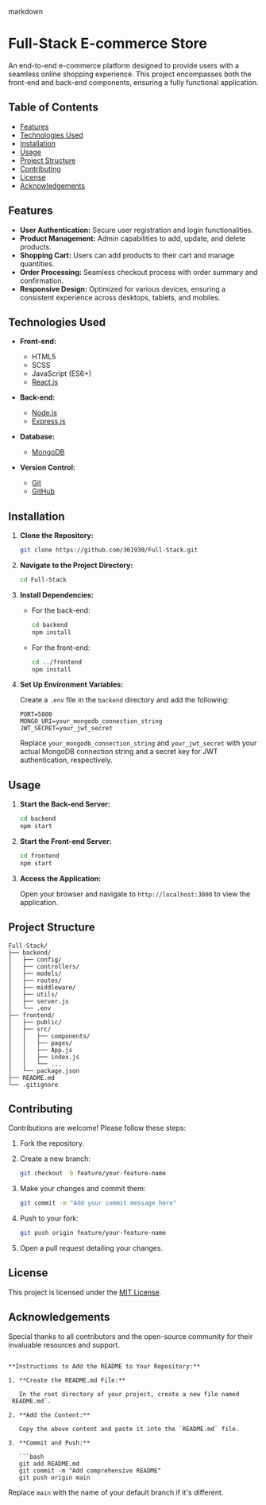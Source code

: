 markdown
# Full-Stack E-commerce Store

An end-to-end e-commerce platform designed to provide users with a seamless online shopping experience. This project encompasses both the front-end and back-end components, ensuring a fully functional application.

## Table of Contents

- [Features](#features)
- [Technologies Used](#technologies-used)
- [Installation](#installation)
- [Usage](#usage)
- [Project Structure](#project-structure)
- [Contributing](#contributing)
- [License](#license)
- [Acknowledgements](#acknowledgements)

## Features

- **User Authentication:** Secure user registration and login functionalities.
- **Product Management:** Admin capabilities to add, update, and delete products.
- **Shopping Cart:** Users can add products to their cart and manage quantities.
- **Order Processing:** Seamless checkout process with order summary and confirmation.
- **Responsive Design:** Optimized for various devices, ensuring a consistent experience across desktops, tablets, and mobiles.

## Technologies Used

- **Front-end:**
  - HTML5
  - SCSS
  - JavaScript (ES6+)
  - [React.js](https://reactjs.org/)

- **Back-end:**
  - [Node.js](https://nodejs.org/)
  - [Express.js](https://expressjs.com/)

- **Database:**
  - [MongoDB](https://www.mongodb.com/)

- **Version Control:**
  - [Git](https://git-scm.com/)
  - [GitHub](https://github.com/)

## Installation

1. **Clone the Repository:**

   ```bash
   git clone https://github.com/361930/Full-Stack.git
   ```

2. **Navigate to the Project Directory:**

   ```bash
   cd Full-Stack
   ```

3. **Install Dependencies:**

   - For the back-end:

     ```bash
     cd backend
     npm install
     ```

   - For the front-end:

     ```bash
     cd ../frontend
     npm install
     ```

4. **Set Up Environment Variables:**

   Create a `.env` file in the `backend` directory and add the following:

   ```env
   PORT=5000
   MONGO_URI=your_mongodb_connection_string
   JWT_SECRET=your_jwt_secret
   ```

   Replace `your_mongodb_connection_string` and `your_jwt_secret` with your actual MongoDB connection string and a secret key for JWT authentication, respectively.

## Usage

1. **Start the Back-end Server:**

   ```bash
   cd backend
   npm start
   ```

2. **Start the Front-end Server:**

   ```bash
   cd frontend
   npm start
   ```

3. **Access the Application:**

   Open your browser and navigate to `http://localhost:3000` to view the application.

## Project Structure

```
Full-Stack/
├── backend/
│   ├── config/
│   ├── controllers/
│   ├── models/
│   ├── routes/
│   ├── middleware/
│   ├── utils/
│   ├── server.js
│   └── .env
├── frontend/
│   ├── public/
│   ├── src/
│   │   ├── components/
│   │   ├── pages/
│   │   ├── App.js
│   │   ├── index.js
│   │   └── ...
│   └── package.json
├── README.md
└── .gitignore
```

## Contributing

Contributions are welcome! Please follow these steps:

1. Fork the repository.
2. Create a new branch:

   ```bash
   git checkout -b feature/your-feature-name
   ```

3. Make your changes and commit them:

   ```bash
   git commit -m "Add your commit message here"
   ```

4. Push to your fork:

   ```bash
   git push origin feature/your-feature-name
   ```

5. Open a pull request detailing your changes.

## License

This project is licensed under the [MIT License](LICENSE).

## Acknowledgements

Special thanks to all contributors and the open-source community for their invaluable resources and support.
```

**Instructions to Add the README to Your Repository:**

1. **Create the README.md File:**

   In the root directory of your project, create a new file named `README.md`.

2. **Add the Content:**

   Copy the above content and paste it into the `README.md` file.

3. **Commit and Push:**

   ```bash
   git add README.md
   git commit -m "Add comprehensive README"
   git push origin main
   ```

   Replace `main` with the name of your default branch if it's different.
